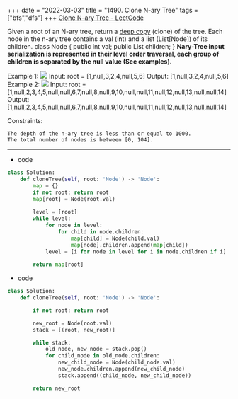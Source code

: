 +++ 
date = "2022-03-03"
title = "1490. Clone N-ary Tree"
tags = ["bfs","dfs"]
+++
[Clone N-ary Tree - LeetCode](https://leetcode.com/problems/clone-n-ary-tree/)

Given a root of an N-ary tree, return a [deep copy](https://en.wikipedia.org/wiki/Object_copying#Deep_copy) (clone) of the tree.
Each node in the n-ary tree contains a val (int) and a list (List[Node]) of its children.
class Node { public int val; public List<Node> children; } 
__Nary-Tree input serialization is represented in their level order traversal, each group of children is separated by the null value (See examples).__
 
Example 1:
![](https://assets.leetcode.com/uploads/2018/10/12/narytreeexample.png)
Input: root = [1,null,3,2,4,null,5,6] Output: [1,null,3,2,4,null,5,6] 
Example 2:
![](https://assets.leetcode.com/uploads/2019/11/08/sample_4_964.png)
Input: root = [1,null,2,3,4,5,null,null,6,7,null,8,null,9,10,null,null,11,null,12,null,13,null,null,14] Output: [1,null,2,3,4,5,null,null,6,7,null,8,null,9,10,null,null,11,null,12,null,13,null,null,14] 
 
Constraints:

	The depth of the n-ary tree is less than or equal to 1000.
	The total number of nodes is between [0, 104].

---
- code
```py
class Solution:
    def cloneTree(self, root: 'Node') -> 'Node':
        map = {}
        if not root: return root
        map[root] = Node(root.val)
        
        level = [root]
        while level:
            for node in level:
                for child in node.children:
                    map[child] = Node(child.val)
                    map[node].children.append(map[child])
            level = [i for node in level for i in node.children if i]
            
        return map[root]
```
- code
```py
class Solution:
    def cloneTree(self, root: 'Node') -> 'Node':

        if not root: return root

        new_root = Node(root.val)
        stack = [(root, new_root)]

        while stack:
            old_node, new_node = stack.pop()
            for child_node in old_node.children:
                new_child_node = Node(child_node.val)
                new_node.children.append(new_child_node)
                stack.append((child_node, new_child_node))

        return new_root
```
